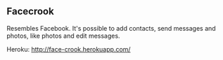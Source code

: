 ## Facecrook

Resembles Facebook. It's possible to add contacts, send messages and photos, like photos and edit messages.

Heroku: http://face-crook.herokuapp.com/
